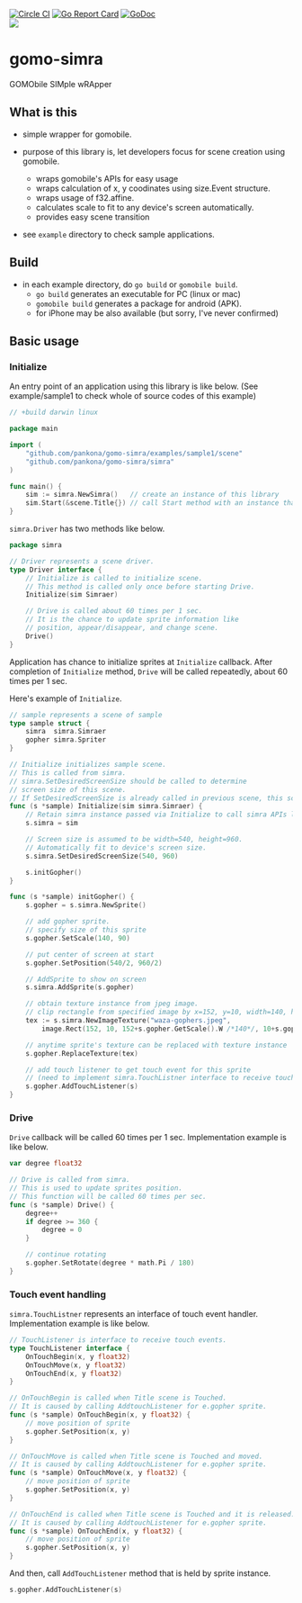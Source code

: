 [![Circle CI](https://circleci.com/gh/pankona/gomo-simra/tree/master.svg?style=svg)](https://circleci.com/gh/pankona/gomo-simra/tree/master)
[![Go Report Card](https://goreportcard.com/badge/github.com/pankona/gomo-simra)](https://goreportcard.com/report/github.com/pankona/gomo-simra)
[![GoDoc](https://godoc.org/github.com/pankona/gomo-simra?status.svg)](https://godoc.org/github.com/pankona/gomo-simra)  
<a href="https://app.zenhub.com/workspace/o/pankona/gomo-simra"><img src="https://raw.githubusercontent.com/ZenHubIO/support/master/zenhub-badge.png"></a>

# gomo-simra

GOMObile SIMple wRApper

## What is this

* simple wrapper for gomobile.
* purpose of this library is, let developers focus for scene creation using gomobile.
  * wraps gomobile's APIs for easy usage
  * wraps calculation of x, y coodinates using size.Event structure. 
  * wraps usage of f32.affine.
  * calculates scale to fit to any device's screen automatically.
  * provides easy scene transition

* see `example` directory to check sample applications.

## Build

* in each example directory, do `go build` or `gomobile build`.
  * `go build` generates an executable for PC (linux or mac)
  * `gomobile build` generates a package for android (APK).
  * for iPhone may be also available (but sorry, I've never confirmed)


## Basic usage

### Initialize

An entry point of an application using this library is like below.
(See example/sample1 to check whole of source codes of this example)

```go
// +build darwin linux

package main

import (
	"github.com/pankona/gomo-simra/examples/sample1/scene"
	"github.com/pankona/gomo-simra/simra"
)

func main() {
	sim := simra.NewSimra()   // create an instance of this library
	sim.Start(&scene.Title{}) // call Start method with an instance that implements simra.Driver
}
```

`simra.Driver` has two methods like below.

```go
package simra

// Driver represents a scene driver.
type Driver interface {
	// Initialize is called to initialize scene.
    // This method is called only once before starting Drive.
	Initialize(sim Simraer)

	// Drive is called about 60 times per 1 sec.
	// It is the chance to update sprite information like
	// position, appear/disappear, and change scene.
	Drive()
}
```

Application has chance to initialize sprites at `Initialize` callback.
After completion of `Initialize` method, `Drive` will be called repeatedly, about 60 times per 1 sec.

Here's example of `Initialize`.

```go
// sample represents a scene of sample
type sample struct {        
    simra  simra.Simraer
    gopher simra.Spriter
}

// Initialize initializes sample scene.
// This is called from simra.
// simra.SetDesiredScreenSize should be called to determine
// screen size of this scene.
// If SetDesiredScreenSize is already called in previous scene, this scene may not call the function.
func (s *sample) Initialize(sim simra.Simraer) { 
    // Retain simra instance passed via Initialize to call simra APIs later
    s.simra = sim

    // Screen size is assumed to be width=540, height=960.
    // Automatically fit to device's screen size.
    s.simra.SetDesiredScreenSize(540, 960)

    s.initGopher()
}

func (s *sample) initGopher() {
    s.gopher = s.simra.NewSprite() 

    // add gopher sprite.
    // specify size of this sprite
    s.gopher.SetScale(140, 90)

    // put center of screen at start
    s.gopher.SetPosition(540/2, 960/2)

    // AddSprite to show on screen
    s.simra.AddSprite(s.gopher)

    // obtain texture instance from jpeg image.
    // clip rectangle from specified image by x=152, y=10, width=140, height=90
    tex := s.simra.NewImageTexture("waza-gophers.jpeg",
        image.Rect(152, 10, 152+s.gopher.GetScale().W /*140*/, 10+s.gopher.GetScale().H /* 90 */))

    // anytime sprite's texture can be replaced with texture instance
    s.gopher.ReplaceTexture(tex)    

    // add touch listener to get touch event for this sprite
    // (need to implement simra.TouchListner interface to receive touch events)
    s.gopher.AddTouchListener(s) 
}
```

### Drive

`Drive` callback will be called 60 times per 1 sec.
Implementation example is like below.

```go
var degree float32

// Drive is called from simra.
// This is used to update sprites position.
// This function will be called 60 times per sec.
func (s *sample) Drive() {
    degree++
    if degree >= 360 {
        degree = 0
    }

    // continue rotating
    s.gopher.SetRotate(degree * math.Pi / 180)
}
```

### Touch event handling

`simra.TouchListner` represents an interface of touch event handler.
Implementation example is like below.

```go
// TouchListener is interface to receive touch events.
type TouchListener interface {
    OnTouchBegin(x, y float32)
    OnTouchMove(x, y float32)
    OnTouchEnd(x, y float32)
}

// OnTouchBegin is called when Title scene is Touched.
// It is caused by calling AddtouchListener for e.gopher sprite.
func (s *sample) OnTouchBegin(x, y float32) {
    // move position of sprite
    s.gopher.SetPosition(x, y)
}

// OnTouchMove is called when Title scene is Touched and moved.
// It is caused by calling AddtouchListener for e.gopher sprite.
func (s *sample) OnTouchMove(x, y float32) {
    // move position of sprite
    s.gopher.SetPosition(x, y)
}

// OnTouchEnd is called when Title scene is Touched and it is released.
// It is caused by calling AddtouchListener for e.gopher sprite.
func (s *sample) OnTouchEnd(x, y float32) {
    // move position of sprite
    s.gopher.SetPosition(x, y)
}
```

And then, call `AddTouchListener` method that is held by sprite instance.

```go
s.gopher.AddTouchListener(s) 
```

